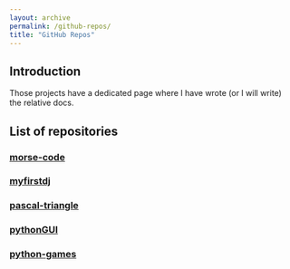 ```yaml
---
layout: archive
permalink: /github-repos/
title: "GitHub Repos"
---
```


## Introduction
Those projects have a dedicated page where I have wrote (or I will write) the relative docs. 

## List of repositories

### [morse-code](/github-repos/morse-code/)
### [myfirstdj](/github-repos/myfirstdj/)
### [pascal-triangle](/github-repos/pascal-triangle)
### [pythonGUI](/github-repos/pythongui)
### [python-games](/github-repos/python-games)